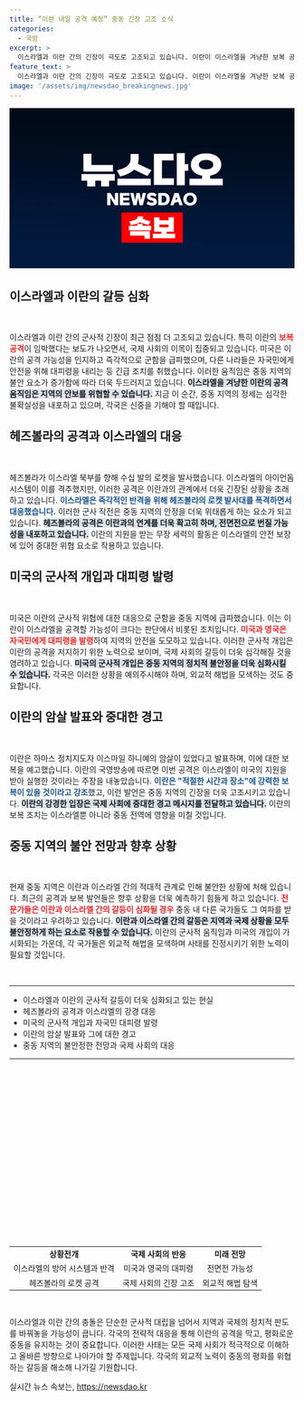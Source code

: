 ```yaml
---
title: “이란 내일 공격 예정” 중동 긴장 고조 소식
categories:
  - 국방
excerpt: >
  이스라엘과 이란 간의 긴장이 극도로 고조되고 있습니다. 이란이 이스라엘을 겨냥한 보복 공격이 임박했다는 소식과 함께, 미국은 군함을 급파하고 자국민 대피령을 내렸습니다. 중동의 운명이 바뀔 긴박한 순간이 다가오고 있습니다.
feature_text: >
  이스라엘과 이란 간의 긴장이 극도로 고조되고 있습니다. 이란이 이스라엘을 겨냥한 보복 공격이 임박했다는 소식과 함께, 미국은 군함을 급파하고 자국민 대피령을 내렸습니다. 중동의 운명이 바뀔 긴박한 순간이 다가오고 있습니다.
image: '/assets/img/newsdao_breakingnews.jpg'
---
```


<p><img src="/assets/img/newsdao_breakingnews.jpg" alt="ranknews 속보" /></p>

<h2 data-ke-size="size26">이스라엘과 이란의 갈등 심화</h2>

<p data-ke-size="size16">&nbsp;</p>  

<p>이스라엘과 이란 간의 군사적 긴장이 최근 점점 더 고조되고 있습니다. 특히 이란의 <b><span style="color: #ee2323;">보복 공격</span></b>이 임박했다는 보도가 나오면서, 국제 사회의 이목이 집중되고 있습니다. 미국은 이란의 공격 가능성을 인지하고 즉각적으로 군함을 급파했으며, 다른 나라들은 자국민에게 안전을 위해 대피령을 내리는 등 긴급 조치를 취했습니다. 이러한 움직임은 중동 지역의 불안 요소가 증가함에 따라 더욱 두드러지고 있습니다. <b><span style="background-color: #21538527;">이스라엘을 겨냥한 이란의 공격 움직임은 지역의 안보를 위협할 수 있습니다.</span></b> 지금 이 순간, 중동 지역의 정세는 심각한 불확실성을 내포하고 있으며, 각국은 신중을 기해야 할 때입니다.</p>

<h2 data-ke-size="size26">헤즈볼라의 공격과 이스라엘의 대응</h2>

<p data-ke-size="size16">&nbsp;</p>  

<p>헤즈볼라가 이스라엘 북부를 향해 수십 발의 로켓을 발사했습니다. 이스라엘의 아이언돔 시스템이 이를 격추했지만, 이러한 공격은 이란과의 관계에서 더욱 긴장된 상황을 초래하고 있습니다. <b><span style="color: #1a5490;">이스라엘은 즉각적인 반격을 위해 헤즈볼라의 로켓 발사대를 폭격하면서 대응했습니다.</span></b> 이러한 군사 작전은 중동 지역의 안정을 더욱 위태롭게 하는 요소가 되고 있습니다. <b><span style="background-color: #21538527;">헤즈볼라의 공격은 이란과의 연계를 더욱 확고히 하며, 전면전으로 번질 가능성을 내포하고 있습니다.</span></b> 이란의 지원을 받는 무장 세력의 활동은 이스라엘의 안전 보장에 있어 중대한 위협 요소로 작용하고 있습니다.</p>

<h2 data-ke-size="size26">미국의 군사적 개입과 대피령 발령</h2>

<p data-ke-size="size16">&nbsp;</p>  

<p>미국은 이란의 군사적 위협에 대한 대응으로 군함을 중동 지역에 급파했습니다. 이는 이란이 이스라엘을 공격할 가능성이 크다는 판단에서 비롯된 조치입니다. <b><span style="color: #ee2323;">미국과 영국은 자국민에게 대피령을 발령</span></b>하여 지역의 안전을 도모하고 있습니다. 이러한 군사적 개입은 이란의 공격을 저지하기 위한 노력으로 보이며, 국제 사회의 갈등이 더욱 심각해질 것을 염려하고 있습니다. <b><span style="background-color: #21538527;">미국의 군사적 개입은 중동 지역의 정치적 불안정을 더욱 심화시킬 수 있습니다.</span></b> 각국은 이러한 상황을 예의주시해야 하며, 외교적 해법을 모색하는 것도 중요합니다.</p>

<h2 data-ke-size="size26">이란의 암살 발표와 중대한 경고</h2>

<p data-ke-size="size16">&nbsp;</p>  

<p>이란은 하마스 정치지도자 이스마일 하니예의 암살이 있었다고 발표하며, 이에 대한 보복을 예고했습니다. 이란의 국영방송에 따르면 이번 공격은 이스라엘이 미국의 지원을 받아 실행한 것이라는 주장을 내놓았습니다. <b><span style="color: #1a5490;">이란은 "적절한 시간과 장소"에 강력한 보복이 있을 것이라고 강조</span></b>했고, 이런 발언은 중동 지역의 긴장을 더욱 고조시키고 있습니다. <b><span style="background-color: #21538527;">이란의 강경한 입장은 국제 사회에 중대한 경고 메시지를 전달하고 있습니다.</span></b> 이란의 보복 조치는 이스라엘뿐 아니라 중동 전역에 영향을 미칠 것입니다.</p>

<h2 data-ke-size="size26">중동 지역의 불안 전망과 향후 상황</h2>

<p data-ke-size="size16">&nbsp;</p>  

<p>현재 중동 지역은 이란과 이스라엘 간의 적대적 관계로 인해 불안한 상황에 처해 있습니다. 최근의 공격과 보복 발언들은 향후 상황을 더욱 예측하기 힘들게 하고 있습니다. <b><span style="color: #ee2323;">전문가들은 이란과 이스라엘 간의 갈등이 심화될 경우</span></b> 중동 내 다른 국가들도 그 여파를 받을 것이라고 우려하고 있습니다. <b><span style="background-color: #21538527;">이란과 이스라엘 간의 갈등은 지역과 국제 상황을 모두 불안정하게 하는 요소로 작용할 수 있습니다.</span></b> 이란의 군사적 움직임과 미국의 개입이 가시화되는 가운데, 각 국가들은 외교적 해법을 모색하며 사태를 진정시키기 위한 노력이 필요할 것입니다.</p>

<p data-ke-size="size16">&nbsp;</p>  

<hr />  

<ul>  
<li>이스라엘과 이란의 군사적 갈등이 더욱 심화되고 있는 현실</li>  
<li>헤즈볼라의 공격과 이스라엘의 강경 대응</li>  
<li>미국의 군사적 개입과 자국민 대피령 발령</li>  
<li>이란의 암살 발표와 그에 대한 경고</li>  
<li>중동 지역의 불안정한 전망과 국제 사회의 대응</li>  
</ul>  

<hr />  

<p data-ke-size="size16">&nbsp;</p>  

<p><Table><br />
<tr><br />
<td style="text-align: center; height: 17px;"><b>상황전개</b></td><br />
<td style="text-align: center; height: 17px;"><b>국제 사회의 반응</b></td><br />
<td style="text-align: center; height: 17px;"><b>미래 전망</b></td><br />
</tr><br />
<tr><br />
<td style="text-align: center; height: 17px;">이스라엘의 방어 시스템과 반격</td><br />
<td style="text-align: center; height: 17px;">미국과 영국의 대피령</td><br />
<td style="text-align: center; height: 17px;">전면전 가능성</td><br />
</tr><br />
<tr><br />
<td style="text-align: center; height: 17px;">헤즈볼라의 로켓 공격</td><br />
<td style="text-align: center; height: 17px;">국제 사회의 긴장 고조</td><br />
<td style="text-align: center; height: 17px;">외교적 해법 탐색</td><br />
</tr><br />
</Table>  </p>

<p data-ke-size="size16">&nbsp;</p>  

<p>이스라엘과 이란 간의 충돌은 단순한 군사적 대립을 넘어서 지역과 국제의 정치적 판도를 바꿔놓을 가능성이 큽니다. 각국의 전략적 대응을 통해 이란의 공격을 막고, 평화로운 중동을 유지하는 것이 중요합니다. 이러한 사태는 모든 국제 사회가 적극적으로 이해하고 올바른 방향으로 나아가야 할 주제입니다. 각국의 외교적 노력이 중동의 평화를 위협하는 갈등을 해소해 나가길 기원합니다.</p>
실시간 뉴스 속보는, <a href="https://newsdao.kr" rel="dofollow">https://newsdao.kr</a>


